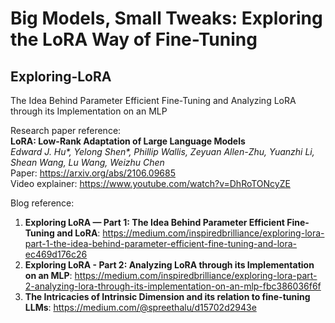 # Big Models, Small Tweaks: Exploring the LoRA Way of Fine-Tuning
## Exploring-LoRA
The Idea Behind Parameter Efficient Fine-Tuning and Analyzing LoRA through its Implementation on an MLP

Research paper reference: <br>
**LoRA: Low-Rank Adaptation of Large Language Models** <br>
*Edward J. Hu\*, Yelong Shen\*, Phillip Wallis, Zeyuan Allen-Zhu, Yuanzhi Li, Shean Wang, Lu Wang, Weizhu Chen* <br>
Paper: https://arxiv.org/abs/2106.09685 <br>
Video explainer: https://www.youtube.com/watch?v=DhRoTONcyZE <br>

Blog reference:
1. **Exploring LoRA — Part 1: The Idea Behind Parameter Efficient Fine-Tuning and LoRA**: https://medium.com/inspiredbrilliance/exploring-lora-part-1-the-idea-behind-parameter-efficient-fine-tuning-and-lora-ec469d176c26
2. **Exploring LoRA - Part 2: Analyzing LoRA through its Implementation on an MLP**: https://medium.com/inspiredbrilliance/exploring-lora-part-2-analyzing-lora-through-its-implementation-on-an-mlp-fbc386036f6f
3. **The Intricacies of Intrinsic Dimension and its relation to fine-tuning LLMs**: https://medium.com/@spreethalu/d15702d2943e
